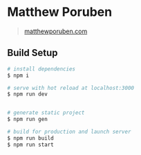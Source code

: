 # Matthew Poruben

> [matthewporuben.com]('http://matthewporuben.com')

## Build Setup

```bash
# install dependencies
$ npm i

# serve with hot reload at localhost:3000
$ npm run dev


# generate static project
$ npm run gen

# build for production and launch server
$ npm run build
$ npm run start
```
